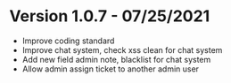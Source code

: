 # Version 1.0.7 - 07/25/2021
- Improve coding standard
- Improve chat system, check xss clean for chat system
- Add new field admin note, blacklist for chat system
- Allow admin assign ticket to another admin user